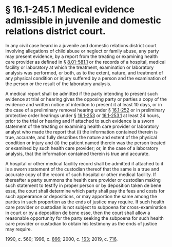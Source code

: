 # § 16.1-245.1 Medical evidence admissible in juvenile and domestic relations district court.

<p>In any civil case heard in a juvenile and domestic relations district court involving allegations of child abuse or neglect or family abuse, any party may present evidence, by a report from the treating or examining health care provider as defined in § <a href='/vacode/8.01-581.1/'>8.01-581.1</a> or the records of a hospital, medical facility or laboratory at which the treatment, examination or laboratory analysis was performed, or both, as to the extent, nature, and treatment of any physical condition or injury suffered by a person and the examination of the person or the result of the laboratory analysis.</p><p>A medical report shall be admitted if the party intending to present such evidence at trial or hearing gives the opposing party or parties a copy of the evidence and written notice of intention to present it at least 10 days, or in the case of a preliminary removal hearing under § <a href='/vacode/16.1-252/'>16.1-252</a> or in preliminary protective order hearings under § <a href='/vacode/16.1-253/'>16.1-253</a> or <a href='/vacode/16.1-253.1/'>16.1-253.1</a> at least 24 hours, prior to the trial or hearing and if attached to such evidence is a sworn statement of the treating or examining health care provider or laboratory analyst who made the report that (i) the information contained therein is true, accurate, and fully describes the nature and extent of the physical condition or injury and (ii) the patient named therein was the person treated or examined by such health care provider; or, in the case of a laboratory analysis, that the information contained therein is true and accurate.</p><p>A hospital or other medical facility record shall be admitted if attached to it is a sworn statement of the custodian thereof that the same is a true and accurate copy of the record of such hospital or other medical facility. If thereafter a party summons the health care provider or custodian making such statement to testify in proper person or by deposition taken de bene esse, the court shall determine which party shall pay the fees and costs for such appearance or depositions, or may apportion the same among the parties in such proportion as the ends of justice may require. If such health care provider or custodian is not subject to subpoena for cross-examination in court or by a deposition de bene esse, then the court shall allow a reasonable opportunity for the party seeking the subpoena for such health care provider or custodian to obtain his testimony as the ends of justice may require.</p><p>1990, c. 560; 1996, c. <a href='http://lis.virginia.gov/cgi-bin/legp604.exe?961+ful+CHAP0866'>866</a>; 2000, c. <a href='http://lis.virginia.gov/cgi-bin/legp604.exe?001+ful+CHAP0163'>163</a>; 2019, c. <a href='http://lis.virginia.gov/cgi-bin/legp604.exe?191+ful+CHAP0716'>716</a>.</p>
